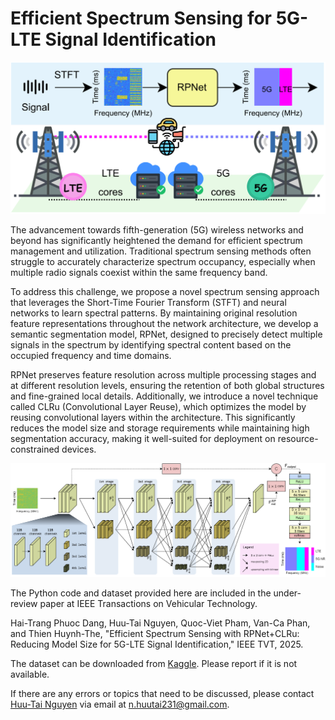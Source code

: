 # Efficient Spectrum Sensing  for 5G-LTE Signal Identification

![Illustration of a 5G-LTE network with DL-based spectrum sensing.](framework.png)

The advancement towards fifth-generation (5G) wireless networks and beyond has significantly heightened the demand for efficient spectrum management and utilization. Traditional spectrum sensing methods often struggle to accurately characterize spectrum occupancy, especially when multiple radio signals coexist within the same frequency band.

To address this challenge, we propose a novel spectrum sensing approach that leverages the Short-Time Fourier Transform (STFT) and neural networks to learn spectral patterns. By maintaining original resolution feature representations throughout the network architecture, we develop a semantic segmentation model, RPNet, designed to precisely detect multiple signals in the spectrum by identifying spectral content based on the occupied frequency and time domains.

RPNet preserves feature resolution across multiple processing stages and at different resolution levels, ensuring the retention of both global structures and fine-grained local details. Additionally, we introduce a novel technique called CLRu (Convolutional Layer Reuse), which optimizes the model by reusing convolutional layers within the architecture. This significantly reduces the model size and storage requirements while maintaining high segmentation accuracy, making it well-suited for deployment on resource-constrained devices.

![RPNet architecture.](RPNet.png)

The Python code and dataset provided here are included in the under-review paper at IEEE Transactions on Vehicular Technology.

Hai-Trang Phuoc Dang, Huu-Tai Nguyen, Quoc-Viet Pham, Van-Ca Phan, and Thien Huynh-The, "Efficient Spectrum Sensing with RPNet+CLRu: Reducing Model Size for 5G-LTE Signal Identification," IEEE TVT, 2025.

The dataset can be downloaded from [Kaggle](https://www.kaggle.com/datasets/huutai23012003/j02-tai). Please report if it is not available.

If there are any errors or topics that need to be discussed, please contact [Huu-Tai Nguyen](https://github.com/HuuTaiNg) via email at n.huutai231@gmail.com.
